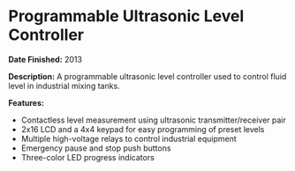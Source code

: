 # Programmable Ultrasonic Level Controller

**Date Finished:** 2013

**Description:** A programmable ultrasonic level controller used to control fluid level in industrial mixing tanks.

**Features:**
- Contactless level measurement using ultrasonic transmitter/receiver pair
- 2x16 LCD and a 4x4 keypad for easy programming of preset levels
- Multiple high-voltage relays to control industrial equipment
- Emergency pause and stop push buttons
- Three-color LED progress indicators